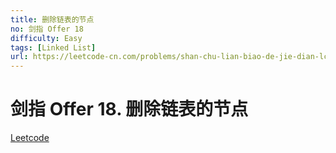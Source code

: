```yaml
---
title: 删除链表的节点
no: 剑指 Offer 18
difficulty: Easy
tags: [Linked List]
url: https://leetcode-cn.com/problems/shan-chu-lian-biao-de-jie-dian-lcof/
---
```


# 剑指 Offer 18. 删除链表的节点

[Leetcode](https://leetcode-cn.com/problems/shan-chu-lian-biao-de-jie-dian-lcof/)

